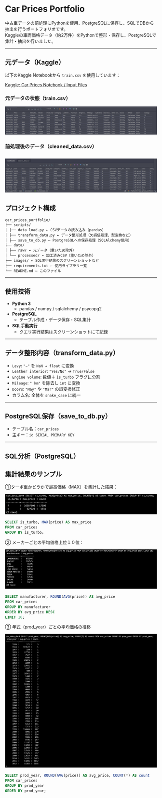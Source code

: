 # Car Prices Portfolio

中古車データの前処理にPythonを使用、PostgreSQLに保存し、SQLでDBから抽出を行うポートフォリオです。  
Kaggleの車両価格データ（約2万件）をPythonで整形・保存し、PostgreSQLで集計・抽出を行いました。

---

##  元データ（Kaggle）

以下のKaggle Notebookから `train.csv` を使用しています：

 [Kaggle: Car Prices Notebook / Input Files](https://www.kaggle.com/code/ishan2851/car-prices-noteboook/input?select=train.csv)

### 元データの状態（train.csv）

![元データのスクリーンショット](https://raw.githubusercontent.com/cafelatte00/car_prices_portfolio/main/images/train.png)


### 前処理後のデータ（cleaned_data.csv）

![整形後のデータ](https://raw.githubusercontent.com/cafelatte00/car_prices_portfolio/main/images/clean.png)
---

##  プロジェクト構成
```
car_prices_portfolio/
├── scripts/
│ ├── data_load.py ← CSVデータの読み込み（pandas）
│ ├── transform_data.py ← データ整形処理（欠損値処理、型変換など）
│ ├── save_to_db.py ← PostgreSQLへの保存処理（SQLAlchemy使用）
├── data/
│ ├── raw/ ← 元データ（重いため除外）
│ └── processed/ ← 加工済みCSV（重いため除外）
├── images/ ← SQL実行結果のスクリーンショットなど
├── requirements.txt ← 使用ライブラリ一覧
└── README.md ← このファイル
```


---

##  使用技術

- **Python 3**
  - pandas / numpy / sqlalchemy / psycopg2
- **PostgreSQL**
  - テーブル作成・データ保存・SQL集計
- **SQL手動実行**
  - クエリ実行結果はスクリーンショットにて記録

---

##  データ整形内容（transform_data.py）

- `Levy`: `"−"` を `NaN → float` に変換
- `Leather interior`: `"Yes/No"` → `True/False`
- `Engine volume`: 数値＋ `is_turbo` フラグに分割
- `Mileage`: `" km"` を除去し `int` に変換
- `Doors`: `"May"` や `"Mar"` の誤変換修正
- カラム名: 全体を `snake_case` に統一

---

## PostgreSQL保存（save_to_db.py）

- テーブル名：`car_prices`
- 主キー：`id SERIAL PRIMARY KEY`

---

## SQL分析（PostgreSQL）

##  集計結果のサンプル

①ターボ車かどうかで最高価格（MAX）を集計した結果：

![MAX price per is_turbo](images/turbo-max-price.png)

```sql
SELECT is_turbo, MAX(price) AS max_price
FROM car_prices
GROUP BY is_turbo;
```

② メーカーごとの平均価格上位１０位：

![メーカー別 平均価格上位10位](https://raw.githubusercontent.com/cafelatte00/car_prices_portfolio/main/images/manu-ave-price.png)


```sql
SELECT manufacturer, ROUND(AVG(price)) AS avg_price
FROM car_prices
GROUP BY manufacturer
ORDER BY avg_price DESC
LIMIT 10;
```

③ 年式（prod_year）ごとの平均価格の推移

![年式ごとの平均価格の推移](https://raw.githubusercontent.com/cafelatte00/car_prices_portfolio/main/images/year-avg-price.png
)

```sql
SELECT prod_year, ROUND(AVG(price)) AS avg_price, COUNT(*) AS count
FROM car_prices
GROUP BY prod_year
ORDER BY prod_year;
```

  
